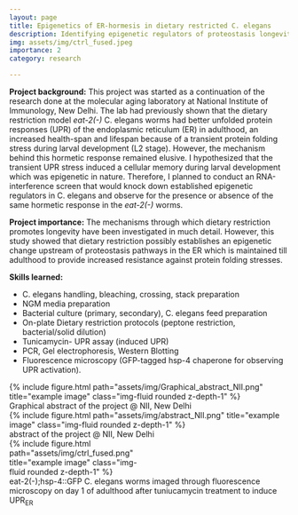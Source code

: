 ```yaml
---
layout: page
title: Epigenetics of ER-hormesis in dietary restricted C. elegans
description: Identifying epigenetic regulators of proteostasis longevity in the Endoplasmic reticulum conferred by dietary restriction. 
img: assets/img/ctrl_fused.jpeg
importance: 2
category: research

---
```


**Project background:** This project was started as a continuation of the research done at the molecular aging laboratory at National Institute of Immunology, New Delhi. The lab had previously shown that the dietary restriction model _eat-2(-)_ C. elegans worms had better unfolded protein responses (UPR) of the endoplasmic reticulum (ER) in adulthood, an increased health-span and lifespan because of a transient protein folding stress during larval development (L2 stage). However, the mechanism behind this hormetic response remained elusive. I hypothesized that the transient UPR stress induced a cellular memory during larval development which was epigenetic in nature. Therefore, I planned to conduct an RNA-interference screen that would knock down established epigenetic regulators in C. elegans and observe for the presence or absence of the same hormetic response in the _eat-2(-)_ worms. 

**Project importance:** The mechanisms through which dietary restriction promotes longevity have been investigated in much detail. However, this study showed that dietary restriction possibly establishes an epigenetic change upstream of proteostasis pathways in the ER which is maintained till adulthood to provide increased resistance against protein folding stresses.

**Skills learned:**
-	C. elegans handling, bleaching, crossing, stack preparation
-	NGM media preparation
-	Bacterial culture (primary, secondary), C. elegans feed preparation
-	On-plate Dietary restriction protocols (peptone restriction, bacterial/solid dilution)
-	Tunicamycin- UPR assay (induced UPR)
-	PCR, Gel electrophoresis, Western Blotting
-	Fluorescence microscopy (GFP-tagged hsp-4 chaperone for observing UPR activation).


   
</div>
<div class="row">
    <div class="col-sm mt-3 mt-md-0">
        {% include figure.html path="assets/img/Graphical_abstract_NII.png" title="example image" class="img-fluid rounded z-depth-1" %}
    </div>
</div>
<div class="caption">
    Graphical abstract of the project @ NII, New Delhi
</div>

</div>
<div class="row">
    <div class="col-sm mt-3 mt-md-0">
        {% include figure.html path="assets/img/abstract_NII.png" title="example image" class="img-fluid rounded z-depth-1" %}
    </div>
</div>
<div class="caption">
    abstract of the project @ NII, New Delhi

</div>
<div class="row">
    <div class="col-sm mt-3 mt-md-0" style= "max-width: 50%;">
        {% include figure.html path="assets/img/ctrl_fused.png" title="example image" class="img-fluid rounded z-depth-1" %}
    </div>
</div>
<div class="caption">
    eat-2(-);hsp-4::GFP C. elegans worms imaged through fluorescence microscopy on day 1 of adulthood after tuniucamycin treatment to induce UPR<sub>ER</sub>





